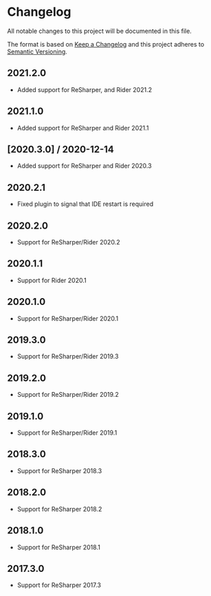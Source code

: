 # Changelog
All notable changes to this project will be documented in this file.

The format is based on [Keep a Changelog](http://keepachangelog.com/en/1.0.0/)
and this project adheres to [Semantic Versioning](http://semver.org/spec/v2.0.0.html).

## 2021.2.0
- Added support for ReSharper, and Rider 2021.2

## 2021.1.0
- Added support for ReSharper and Rider 2021.1

## [2020.3.0] / 2020-12-14
- Added support for ReSharper and Rider 2020.3

## 2020.2.1
- Fixed plugin to signal that IDE restart is required

## 2020.2.0
- Support for ReSharper/Rider 2020.2

## 2020.1.1
- Support for Rider 2020.1

## 2020.1.0
- Support for ReSharper/Rider 2020.1

## 2019.3.0
- Support for ReSharper/Rider 2019.3

## 2019.2.0
- Support for ReSharper/Rider 2019.2

## 2019.1.0
- Support for ReSharper/Rider 2019.1

## 2018.3.0
- Support for ReSharper 2018.3

## 2018.2.0
- Support for ReSharper 2018.2

## 2018.1.0
- Support for ReSharper 2018.1

## 2017.3.0
- Support for ReSharper 2017.3


